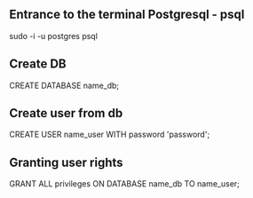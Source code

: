 ## Entrance to the terminal Postgresql - psql

sudo -i -u postgres psql

## Create DB

CREATE DATABASE name_db;

## Create user from db

CREATE USER name_user WITH password 'password';

## Granting user rights

GRANT ALL privileges ON DATABASE name_db TO name_user;
